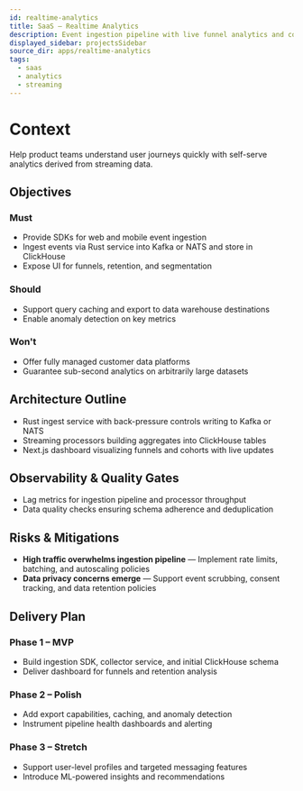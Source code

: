 ```yaml
---
id: realtime-analytics
title: SaaS – Realtime Analytics
description: Event ingestion pipeline with live funnel analytics and cohort exploration.
displayed_sidebar: projectsSidebar
source_dir: apps/realtime-analytics
tags:
  - saas
  - analytics
  - streaming
---
```


# Context

Help product teams understand user journeys quickly with self-serve analytics derived from streaming data.

## Objectives

### Must
- Provide SDKs for web and mobile event ingestion
- Ingest events via Rust service into Kafka or NATS and store in ClickHouse
- Expose UI for funnels, retention, and segmentation

### Should
- Support query caching and export to data warehouse destinations
- Enable anomaly detection on key metrics

### Won't
- Offer fully managed customer data platforms
- Guarantee sub-second analytics on arbitrarily large datasets

## Architecture Outline

- Rust ingest service with back-pressure controls writing to Kafka or NATS
- Streaming processors building aggregates into ClickHouse tables
- Next.js dashboard visualizing funnels and cohorts with live updates

## Observability & Quality Gates

- Lag metrics for ingestion pipeline and processor throughput
- Data quality checks ensuring schema adherence and deduplication

## Risks & Mitigations

- **High traffic overwhelms ingestion pipeline** — Implement rate limits, batching, and autoscaling policies
- **Data privacy concerns emerge** — Support event scrubbing, consent tracking, and data retention policies

## Delivery Plan

### Phase 1 – MVP
- Build ingestion SDK, collector service, and initial ClickHouse schema
- Deliver dashboard for funnels and retention analysis

### Phase 2 – Polish
- Add export capabilities, caching, and anomaly detection
- Instrument pipeline health dashboards and alerting

### Phase 3 – Stretch
- Support user-level profiles and targeted messaging features
- Introduce ML-powered insights and recommendations
